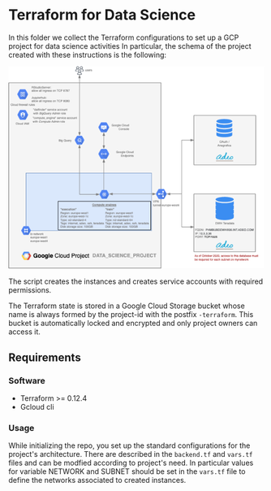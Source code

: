 # Terraform for Data Science

In this folder we collect the Terraform configurations to set up a GCP project for data science activities
In particular, the schema of the project created with these instructions is the following:

![Functional Diagram](img/schema.png)

The script creates the instances and creates service accounts with required permissions.

The Terraform state is stored in a Google Cloud Storage bucket whose name is always formed by the project-id with the postfix `-terraform`.
This bucket is automatically locked and encrypted and only project owners can access it.
## Requirements
### Software

* Terraform >= 0.12.4
* Gcloud cli

### Usage

While initializing the repo, you set up the standard configurations for the project's architecture. There are described in the `backend.tf` and `vars.tf` files and can be modfied according to project's need. In particular values for variable NETWORK and SUBNET should be set in the `vars.tf` file to define the networks associated to created instances.